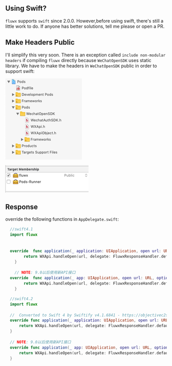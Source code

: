 ## Using Swift?
`fluwx` supports `swift` since 2.0.0. However,before using swift, there's still a little work to do.
If anyone has better solutions, tell me please or open a PR.

## Make Headers Public
I'll simplify this very soon.
There is an exception called `include non-modular headers` if compiling `fluwx` directly because `WeChatOpenSDK` uses static library.
We have to make the headers in `WeChatOpenSDK` public in order to support swift:

![make_headers_public](../arts/public_headers_1.png)

![make_headers_public](../arts/public_headers_2.png)


## Response
override the following functions in `AppDelegate.swift`:
```swift
  //swift4.1
  import fluwx


  override  func application(_ application: UIApplication, open url: URL, sourceApplication: String?, annotation: Any) -> Bool {
        return WXApi.handleOpen(url, delegate: FluwxResponseHandler.defaultManager())
    }

    // NOTE: 9.0以后使用新API接口
  override  func application(_ app: UIApplication, open url: URL, options: [UIApplication.OpenURLOptionsKey : Any] = [:]) -> Bool {
        return WXApi.handleOpen(url, delegate: FluwxResponseHandler.defaultManager())
    }

```

```swift
  //swift4.2
  import fluwx

  //  Converted to Swift 4 by Swiftify v4.1.6841 - https://objectivec2swift.com/
  override func application(_ application: UIApplication, open url: URL, sourceApplication: String?, annotation: Any) -> Bool {
      return WXApi.handleOpen(url, delegate: FluwxResponseHandler.defaultManager())
  }

  // NOTE: 9.0以后使用新API接口
  override func application(_ app: UIApplication, open url: URL, options: [UIApplicationOpenURLOptionsKey : Any] = [:]) -> Bool {
      return WXApi.handleOpen(url, delegate: FluwxResponseHandler.defaultManager())
  }




```
